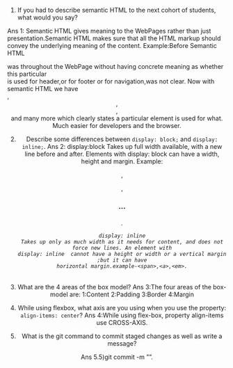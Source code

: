 1. If you had to describe semantic HTML to the next cohort of students, what would you say?

Ans 1: Semantic HTML gives meaning to the WebPages rather than just presentation.Semantic HTML makes sure that all the
       HTML markup should convey the underlying meaning of the content.
       Example:Before Semantic HTML <div> was throughout the WebPage without having concrete meaning as whether this
       particular <div> is used for header,or for footer or for navigation,was not clear.
       Now with  semantic HTML we have <nav>,<header>,<footer>,<article> and many more which clearly states a
       particular element is used for what. Much easier for developers and the browser.


2. Describe some differences between ```display: block;``` and ```display: inline;```.
Ans 2: display:block
       Takes up full width available, with a new line before and after. Elements with display: block  can have a width,
       height and margin. Example:<p>,<div>,<h1>…<h6>.

       display: inline
       Takes up only as much width as it needs for content, and does not force new lines. An element with
       display: inline  cannot have a height or width or a vertical margin ;but it can have
       horizontal margin.example-<span>,<a>,<em>.



3. What are the 4 areas of the box model?
Ans 3:The four areas of the box-model are:
                1:Content
                 2:Padding
                 3:Border
                 4:Margin



4. While using flexbox, what axis are you using when you use the property: ```align-items: center```?
Ans 4:While using flex-box, property align-items use CROSS-AXIS.


5. What is the git command to commit staged changes as well as write a message?

Ans 5.5)git commit -m ””.

